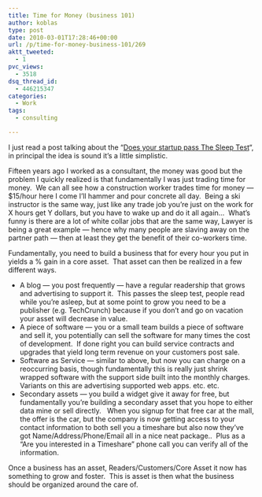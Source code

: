 ```yaml
---
title: Time for Money (business 101)
author: koblas
type: post
date: 2010-03-01T17:28:46+00:00
url: /p/time-for-money-business-101/269
aktt_tweeted:
  - 1
pvc_views:
  - 3518
dsq_thread_id:
  - 446215347
categories:
  - Work
tags:
  - consulting

---
```

I just read a post talking about the &#8220;[Does your startup pass The Sleep Test][1]&#8220;, in principal the idea is sound it&#8217;s a little simplistic.

Fifteen years ago I worked as a consultant, the money was good but the problem I quickly realized is that fundamentally I was just trading time for money.  We can all see how a construction worker trades time for money &#8212; $15/hour here I come I&#8217;ll hammer and pour concrete all day.  Being a ski instructor is the same way, just like any trade job you&#8217;re just on the work for X hours get Y dollars, but you have to wake up and do it all again&#8230;  What&#8217;s funny is there are a lot of white collar jobs that are the same way, Lawyer is being a great example &#8212; hence why many people are slaving away on the partner path &#8212; then at least they get the benefit of their co-workers time.

Fundamentally, you need to build a business that for every hour you put in yields a % gain in a core asset.  That asset can then be realized in a few different ways.

  * A blog &#8212; you post frequently &#8212; have a regular readership that grows and advertising to support it.  This passes the sleep test, people read while you&#8217;re asleep, but at some point to grow you need to be a publisher (e.g. TechCrunch) because if you don&#8217;t and go on vacation your asset will decrease in value.
  * A piece of software &#8212; you or a small team builds a piece of software and sell it, you potentially can sell the software for many times the cost of development.  If done right you can build service contracts and upgrades that yield long term revenue on your customers post sale.
  * Software as Service &#8212; similar to above, but now you can charge on a reoccurring basis, though fundamentally this is really just shrink wrapped software with the support side built into the monthly charges.  Variants on this are advertising supported web apps. etc. etc.
  * Secondary assets &#8212; you build a widget give it away for free, but fundamentally you&#8217;re building a secondary asset that you hope to either data mine or sell directly.   When you signup for that free car at the mall, the offer is the car, but the company is now getting access to your contact information to both sell you a timeshare but also now they&#8217;ve got Name/Address/Phone/Email all in a nice neat package..  Plus as a &#8220;Are you interested in a Timeshare&#8221; phone call you can verify all of the information.

Once a business has an asset, Readers/Customers/Core Asset it now has something to grow and foster.  This is asset is then what the business should be organized around the care of.

 [1]: http://markmaunder.com/2010/does-your-startup-pass-the-sleep-test/
